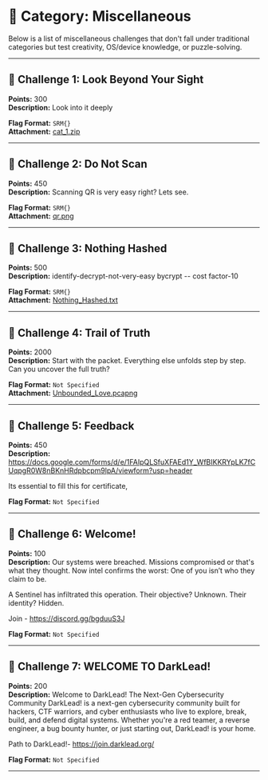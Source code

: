 # 🧠 Category: Miscellaneous

Below is a list of miscellaneous challenges that don't fall under traditional categories but test creativity, OS/device knowledge, or puzzle-solving.

---

## 🔹 Challenge 1: Look Beyond Your Sight
**Points:** 300  
**Description:** Look into it deeply  
  
**Flag Format:** `SRM{}`  
**Attachment:** [cat_1.zip](../../../attachments/Shadow_Apocalypse_CTF_2025_Files/cat_1.zip)

---

## 🔹 Challenge 2: Do Not Scan
**Points:** 450  
**Description:** Scanning QR is very easy right? Lets see.  
  
**Flag Format:** `SRM{}`  
**Attachment:** [qr.png](../../../attachments/Shadow_Apocalypse_CTF_2025_Files/qr.png)

---

## 🔹 Challenge 3: Nothing Hashed
**Points:** 500  
**Description:** identify-decrypt-not-very-easy bycrypt -- cost factor-10  
  
**Flag Format:** `SRM{}`  
**Attachment:** [Nothing_Hashed.txt](../../../attachments/Shadow_Apocalypse_CTF_2025_Files/Nothing_Hashed.txt)

---

## 🔹 Challenge 4: Trail of Truth
**Points:** 2000  
**Description:** Start with the packet. Everything else unfolds step by step. Can you uncover the full truth?  
  
**Flag Format:** `Not Specified`  
**Attachment:** [Unbounded_Love.pcapng](../../../attachments/Shadow_Apocalypse_CTF_2025_Files/Unbounded_Love.pcapng)

---

## 🔹 Challenge 5: Feedback
**Points:** 450  
**Description:** https://docs.google.com/forms/d/e/1FAIpQLSfuXFAEd1Y_WfBIKKRYpLK7fCUqpgR0W8nBKnHRdpbcpm9lpA/viewform?usp=header

Its essential to fill this for certificate,
  
**Flag Format:** `Not Specified`  

---

## 🔹 Challenge 6: Welcome!
**Points:** 100  
**Description:** Our systems were breached. Missions compromised or that's what they thought. Now intel confirms the worst: One of you isn’t who they claim to be.

A Sentinel has infiltrated this operation. Their objective? Unknown. Their identity? Hidden.

Join - https://discord.gg/bgduuS3J
  
**Flag Format:** `Not Specified`  

---

## 🔹 Challenge 7: WELCOME TO DarkLead!
**Points:** 200  
**Description:** Welcome to DarkLead! The Next-Gen Cybersecurity Community DarkLead! is a next-gen cybersecurity community built for hackers, CTF warriors, and cyber enthusiasts who live to explore, break, build, and defend digital systems. Whether you're a red teamer, a reverse engineer, a bug bounty hunter, or just starting out, DarkLead! is your home.

Path to DarkLead!- https://join.darklead.org/
  
**Flag Format:** `Not Specified`  

---

  